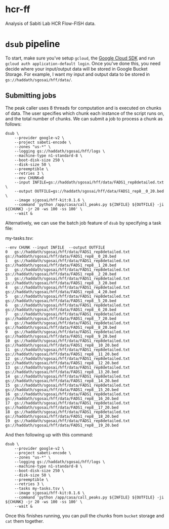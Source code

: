 # hcr-ff
Analysis of Sabiti Lab HCR Flow-FISH data.

# `dsub` pipeline
To start, make sure you've setup `gcloud`, the [Google Cloud SDK](https://cloud.google.com/deployment-manager/docs/step-by-step-guide/installation-and-setup "GCloud SDK Docs") and run `gcloud auth application-default login`. Once you've done this, you need decide where your input/output data will be stored in Google Bucket Storage. For example, I want my input and output data to be stored in `gs://haddath/sgosai/hff/data/`.

## Submitting jobs
The peak caller uses 8 threads for computation and is executed on chunks of data. The user specifies which chunk each instance of the script runs on, and the total number of chunks. We can submit a job to process a chunk as follows:
```
dsub \
	--provider google-v2 \
	--project sabeti-encode \
	--zones "us-*" \
	--logging gs://haddath/sgosai/hff/logs \
	--machine-type n1-standard-8 \
	--boot-disk-size 250 \
	--disk-size 50 \
	--preemptible \
	--retries 3 \
	--env CHUNK=0
	--input INFILE=gs://haddath/sgosai/hff/data/FADS1_rep8detailed.txt \
	--output OUTFILE=gs://haddath/sgosai/hff/data/FADS1_rep8__0_20.bed \
	--image sjgosai/hff-kit:0.1.6 \
	--command 'python /app/casa/call_peaks.py ${INFILE} ${OUTFILE} -ji ${CHUNK} -jr 20 -ws 100 -ss 100' \
	--wait &

```

Alternatively, we can use the batch job feature of `dsub` by specifying a task file:

my-tasks.tsv:
```
--env CHUNK	--input INFILE	--output OUTFILE
0	gs://haddath/sgosai/hff/data/FADS1_rep8detailed.txt	gs://haddath/sgosai/hff/data/FADS1_rep8__0_20.bed
1	gs://haddath/sgosai/hff/data/FADS1_rep8detailed.txt	gs://haddath/sgosai/hff/data/FADS1_rep8__1_20.bed
2	gs://haddath/sgosai/hff/data/FADS1_rep8detailed.txt	gs://haddath/sgosai/hff/data/FADS1_rep8__2_20.bed
3	gs://haddath/sgosai/hff/data/FADS1_rep8detailed.txt	gs://haddath/sgosai/hff/data/FADS1_rep8__3_20.bed
4	gs://haddath/sgosai/hff/data/FADS1_rep8detailed.txt	gs://haddath/sgosai/hff/data/FADS1_rep8__4_20.bed
5	gs://haddath/sgosai/hff/data/FADS1_rep8detailed.txt	gs://haddath/sgosai/hff/data/FADS1_rep8__5_20.bed
6	gs://haddath/sgosai/hff/data/FADS1_rep8detailed.txt	gs://haddath/sgosai/hff/data/FADS1_rep8__6_20.bed
7	gs://haddath/sgosai/hff/data/FADS1_rep8detailed.txt	gs://haddath/sgosai/hff/data/FADS1_rep8__7_20.bed
8	gs://haddath/sgosai/hff/data/FADS1_rep8detailed.txt	gs://haddath/sgosai/hff/data/FADS1_rep8__8_20.bed
9	gs://haddath/sgosai/hff/data/FADS1_rep8detailed.txt	gs://haddath/sgosai/hff/data/FADS1_rep8__9_20.bed
10	gs://haddath/sgosai/hff/data/FADS1_rep8detailed.txt	gs://haddath/sgosai/hff/data/FADS1_rep8__10_20.bed
11	gs://haddath/sgosai/hff/data/FADS1_rep8detailed.txt	gs://haddath/sgosai/hff/data/FADS1_rep8__11_20.bed
12	gs://haddath/sgosai/hff/data/FADS1_rep8detailed.txt	gs://haddath/sgosai/hff/data/FADS1_rep8__12_20.bed
13	gs://haddath/sgosai/hff/data/FADS1_rep8detailed.txt	gs://haddath/sgosai/hff/data/FADS1_rep8__13_20.bed
14	gs://haddath/sgosai/hff/data/FADS1_rep8detailed.txt	gs://haddath/sgosai/hff/data/FADS1_rep8__14_20.bed
15	gs://haddath/sgosai/hff/data/FADS1_rep8detailed.txt	gs://haddath/sgosai/hff/data/FADS1_rep8__15_20.bed
16	gs://haddath/sgosai/hff/data/FADS1_rep8detailed.txt	gs://haddath/sgosai/hff/data/FADS1_rep8__16_20.bed
17	gs://haddath/sgosai/hff/data/FADS1_rep8detailed.txt	gs://haddath/sgosai/hff/data/FADS1_rep8__17_20.bed
18	gs://haddath/sgosai/hff/data/FADS1_rep8detailed.txt	gs://haddath/sgosai/hff/data/FADS1_rep8__18_20.bed
19	gs://haddath/sgosai/hff/data/FADS1_rep8detailed.txt	gs://haddath/sgosai/hff/data/FADS1_rep8__19_20.bed
```

And then following up with this command:

```
dsub \
	--provider google-v2 \
	--project sabeti-encode \
	--zones "us-*" \
	--logging gs://haddath/sgosai/hff/logs \
	--machine-type n1-standard-8 \
	--boot-disk-size 250 \
	--disk-size 50 \
	--preemptible \
	--retries 3 \
	--tasks my-tasks.tsv \
	--image sjgosai/hff-kit:0.1.6 \
	--command 'python /app/casa/call_peaks.py ${INFILE} ${OUTFILE} -ji ${CHUNK} -jr 20 -ws 100 -ss 100' \
	--wait &
```

Once this finishes running, you can pull the chunks from `bucket` storage and `cat` them together.
